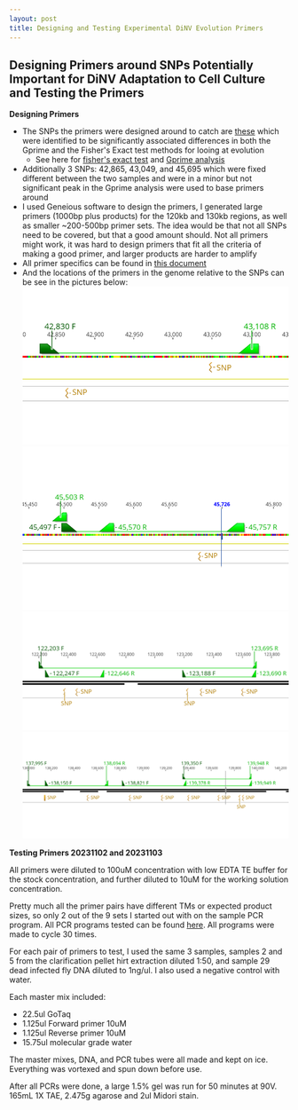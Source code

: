 ```yaml
---
layout: post
title: Designing and Testing Experimental DiNV Evolution Primers
---
```


## Designing Primers around SNPs Potentially Important for DiNV Adaptation to Cell Culture and Testing the Primers 

**Designing Primers**
- The SNPs the primers were designed around to catch are [these](https://github.com/meschedl/Unckless_Lab_Resources/blob/main/16-Cq-Virus-Sequence-Analysis/SNP_calling_and_analysis/shared_sig_snps.csv) which were identified to be significantly associated differences in both the Gprime and the Fisher's Exact test methods for looing at evolution 
    - See here for [fisher's exact test](https://github.com/meschedl/Unckless_Lab_Resources/blob/main/16-Cq-Virus-Sequence-Analysis/SNP_calling_and_analysis/Analysis-of-pooled-continuous-freebayes-vcf.md) and [Gprime analysis](https://github.com/meschedl/Unckless_Lab_Resources/blob/main/16-Cq-Virus-Sequence-Analysis/SNP_calling_and_analysis/Gprime-pooled-continuous-analysis.md)
- Additionally 3 SNPs: 42,865, 43,049, and 45,695 which were fixed different between the two samples and were in a minor but not significant peak in the Gprime analysis were used to base primers around
- I used Geneious software to design the primers, I generated large primers (1000bp plus products) for the 120kb and 130kb regions, as well as smaller ~200-500bp primer sets. The idea would be that not all SNPs need to be covered, but that a good amount should. Not all primers might work, it was hard to design primers that fit all the criteria of making a good primer, and larger products are harder to amplify
- All primer specifics can be found in [this document](https://docs.google.com/document/d/1j-T-rf7lIy9md8NsVGc89Kx-r-J0DNKcq9fkqUAEFSQ/edit)
- And the locations of the primers in the genome relative to the SNPs can be see in the pictures below:
![](https://raw.githubusercontent.com/meschedl/Unckless-Lab-Notebook-Maggie/master/images/40kb-primers-1.png)
![](https://raw.githubusercontent.com/meschedl/Unckless-Lab-Notebook-Maggie/master/images/40kb-primers-2.png)
![](https://raw.githubusercontent.com/meschedl/Unckless-Lab-Notebook-Maggie/master/images/120kb-primers.png)
![](https://raw.githubusercontent.com/meschedl/Unckless-Lab-Notebook-Maggie/master/images/130kb-primers.png)

**Testing Primers 20231102 and 20231103**

All primers were diluted to 100uM concentration with low EDTA TE buffer for the stock concentration, and further diluted to 10uM for the working solution concentration. 

Pretty much all the primer pairs have different TMs or expected product sizes, so only 2 out of the 9 sets I started out with on the sample PCR program. All PCR programs tested can be found [here](https://docs.google.com/spreadsheets/d/1IaLLjsa4SXJr90wUi8xyE1dYvWmHsbThSz3d8N9KaK0/edit#gid=0). All programs were made to cycle 30 times. 

For each pair of primers to test, I used the same 3 samples, samples 2 and 5 from the clarification pellet hirt extraction diluted 1:50, and sample 29 dead infected fly DNA diluted to 1ng/ul. I also used a negative control with water. 

Each master mix included:
- 22.5ul GoTaq
- 1.125ul Forward primer 10uM
- 1.125ul Reverse primer 10uM
- 15.75ul molecular grade water 

The master mixes, DNA, and PCR tubes were all made and kept on ice. Everything was vortexed and spun down before use. 

After all PCRs were done, a large 1.5% gel was run for 50 minutes at 90V. 165mL 1X TAE, 2.475g agarose and 2ul Midori stain. 


